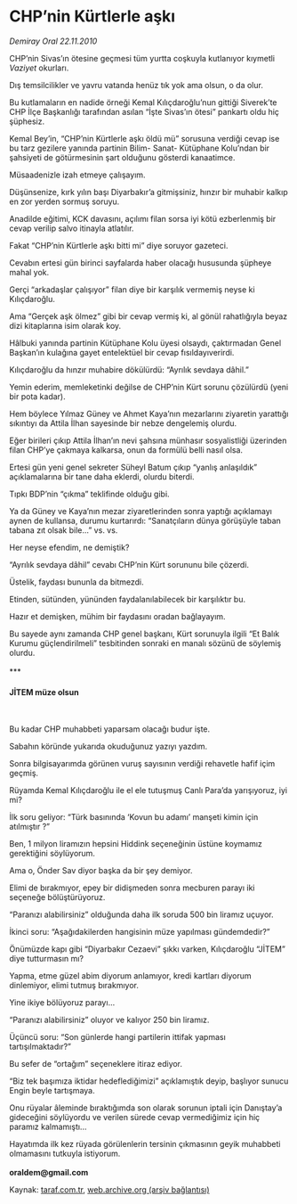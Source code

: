 # CHP’nin Kürtlerle aşkı

*Demiray Oral 22.11.2010*

<div class="yazi"><p>CHP’nin Sivas’ın ötesine geçmesi tüm yurtta coşkuyla kutlanıyor kıymetli <i>Vaziyet</i> okurları.</p>
<p>Dış temsilcilikler ve yavru vatanda henüz tık yok ama olsun, o da olur.</p>
<p>Bu kutlamaların en nadide örneği Kemal Kılıçdaroğlu’nun gittiği Siverek’te CHP İlçe Başkanlığı tarafından asılan “İşte Sivas’ın ötesi” pankartı oldu hiç şüphesiz.</p>
<p>Kemal Bey’in, “CHP’nin Kürtlerle aşkı öldü mü” sorusuna verdiği cevap ise bu tarz gezilere yanında partinin Bilim- Sanat- Kütüphane Kolu’ndan bir şahsiyeti de götürmesinin şart olduğunu gösterdi kanaatimce.</p>
<p>Müsaadenizle izah etmeye çalışayım.</p>
<p>Düşünsenize, kırk yılın başı Diyarbakır’a gitmişsiniz, hınzır bir muhabir kalkıp en zor yerden sormuş soruyu.</p>
<p>Anadilde eğitimi, KCK davasını, açılımı filan sorsa iyi kötü ezberlenmiş bir cevap verilip salvo itinayla atlatılır.</p>
<p>Fakat “CHP’nin Kürtlerle aşkı bitti mi” diye soruyor gazeteci.</p>
<p>Cevabın ertesi gün birinci sayfalarda haber olacağı hususunda şüpheye mahal yok.</p>
<p>Gerçi “arkadaşlar çalışıyor” filan diye bir karşılık vermemiş neyse ki Kılıçdaroğlu.</p>
<p>Ama “Gerçek aşk ölmez” gibi bir cevap vermiş ki, al gönül rahatlığıyla beyaz dizi kitaplarına isim olarak koy.</p>
<p>Hâlbuki yanında partinin Kütüphane Kolu üyesi olsaydı, çaktırmadan Genel Başkan’ın kulağına gayet entelektüel bir cevap fısıldayıverirdi.</p>
<p>Kılıçdaroğlu da hınzır muhabire dökülürdü: “Ayrılık sevdaya dâhil.”</p>
<p>Yemin ederim, memleketinki değilse de CHP’nin Kürt sorunu çözülürdü (yeni bir pota kadar).</p>
<p>Hem böylece Yılmaz Güney ve Ahmet Kaya’nın mezarlarını ziyaretin yarattığı sıkıntıyı da Attila İlhan sayesinde bir nebze dengelemiş olurdu.</p>
<p>Eğer birileri çıkıp Attila İlhan’ın nevi şahsına münhasır sosyalistliği üzerinden filan CHP’ye çakmaya kalkarsa, onun da formülü belli nasıl olsa.</p>
<p>Ertesi gün yeni genel sekreter Süheyl Batum çıkıp “yanlış anlaşıldık” açıklamalarına bir tane daha eklerdi, olurdu biterdi.</p>
<p>Tıpkı BDP’nin “çıkma” teklifinde olduğu gibi.</p>
<p>Ya da Güney ve Kaya’nın mezar ziyaretlerinden sonra yaptığı açıklamayı aynen de kullansa, durumu kurtarırdı: “Sanatçıların dünya görüşüyle taban tabana zıt olsak bile...” vs. vs.</p>
<p>Her neyse efendim, ne demiştik?</p>
<p>“Ayrılık sevdaya dâhil” cevabı CHP’nin Kürt sorununu bile çözerdi.</p>
<p>Üstelik, faydası bununla da bitmezdi.</p>
<p>Etinden, sütünden, yününden faydalanılabilecek bir karşılıktır bu.</p>
<p>Hazır et demişken, mühim bir faydasını oradan bağlayayım.</p>
<p>Bu sayede aynı zamanda CHP genel başkanı, Kürt sorunuyla ilgili “Et Balık Kurumu güçlendirilmeli” tesbitinden sonraki en manalı sözünü de söylemiş olurdu.<br/><br/>*** <b><br/></b></p>
<h4>JİTEM müze olsun</h4><b>
<p></p></b> 
<p>Bu kadar CHP muhabbeti yaparsam olacağı budur işte.</p>
<p>Sabahın köründe yukarıda okuduğunuz yazıyı yazdım.</p>
<p>Sonra bilgisayarımda görünen vuruş sayısının verdiği rehavetle hafif içim geçmiş.</p>
<p>Rüyamda Kemal Kılıçdaroğlu ile el ele tutuşmuş Canlı Para’da yarışıyoruz, iyi mi? </p>
<p>İlk soru geliyor: “Türk basınında ‘Kovun bu adamı’ manşeti kimin için atılmıştır ?”</p>
<p>Ben, 1 milyon liramızın hepsini Hiddink seçeneğinin üstüne koymamız gerektiğini söylüyorum.</p>
<p>Ama o, Önder Sav diyor başka da bir şey demiyor.</p>
<p>Elimi de bırakmıyor, epey bir didişmeden sonra mecburen parayı iki seçeneğe bölüştürüyoruz.</p>
<p>“Paranızı alabilirsiniz” olduğunda daha ilk soruda 500 bin liramız uçuyor.</p>
<p>İkinci soru: “Aşağıdakilerden hangisinin müze yapılması gündemdedir?”</p>
<p>Önümüzde kapı gibi “Diyarbakır Cezaevi” şıkkı varken, Kılıçdaroğlu “JİTEM” diye tutturmasın mı?</p>
<p>Yapma, etme güzel abim diyorum anlamıyor, kredi kartları diyorum dinlemiyor, elimi tutmuş bırakmıyor.</p>
<p>Yine ikiye bölüyoruz parayı... </p>
<p>“Paranızı alabilirsiniz” oluyor ve kalıyor 250 bin liramız.</p>
<p>Üçüncü soru: “Son günlerde hangi partilerin ittifak yapması tartışılmaktadır?”</p>
<p>Bu sefer de “ortağım” seçeneklere itiraz ediyor.</p>
<p>“Biz tek başımıza iktidar hedeflediğimizi” açıklamıştık deyip, başlıyor sunucu Engin beyle tartışmaya.</p>
<p>Onu rüyalar âleminde bıraktığımda son olarak sorunun iptali için Danıştay’a gideceğini söylüyordu ve verilen sürede cevap vermediğimiz için hiç paramız kalmamıştı...</p>
<p>Hayatımda ilk kez rüyada görülenlerin tersinin çıkmasının geyik muhabbeti olmamasını tutkuyla istiyorum.<br/><br/><b>oraldem@gmail.com</b></p></div>

Kaynak: [taraf.com.tr](http://www.taraf.com.tr:80/demiray-oral/makale-chp-nin-kurtlerle-aski.htm), [web.archive.org (arşiv bağlantısı)](http://web.archive.org/web/20101123124213/http://www.taraf.com.tr:80/demiray-oral/makale-chp-nin-kurtlerle-aski.htm)
